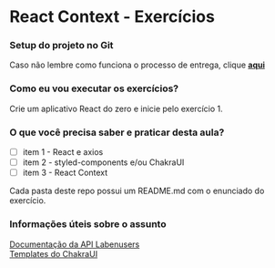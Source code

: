 # React Context - Exercícios

### Setup do projeto no Git
Caso não lembre como funciona o processo de entrega, clique [**aqui**](https://github.com/labenuexercicios/instrucoes-entrega)

### Como eu vou executar os exercícios?
Crie um aplicativo React do zero e inicie pelo exercício 1.

### O que você precisa saber e praticar desta aula?

- [ ] item 1 - React e axios
- [ ] item 2 - styled-components e/ou ChakraUI
- [ ] item 3 - React Context

Cada pasta deste repo possui um README.md com o enunciado do exercício.

### Informações úteis sobre o assunto

[Documentação da API Labenusers](https://documenter.getpostman.com/view/7549981/SzfCT5G2#51c2b3bb-741d-4cbb-aa0d-0a8271fb0a4c)<br>
[Templates do ChakraUI](https://chakra-templates.dev/components/cards)
